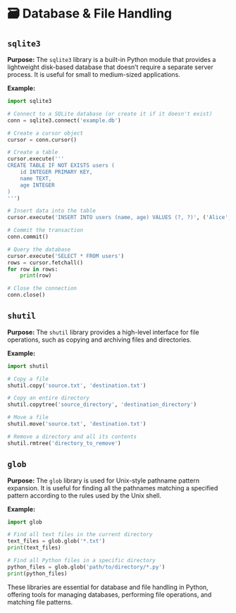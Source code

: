 # 🗃️ Database & File Handling

## `sqlite3`
**Purpose:** The `sqlite3` library is a built-in Python module that provides a lightweight disk-based database that doesn’t require a separate server process. It is useful for small to medium-sized applications.

**Example:**
```python database_handling.py
import sqlite3

# Connect to a SQLite database (or create it if it doesn't exist)
conn = sqlite3.connect('example.db')

# Create a cursor object
cursor = conn.cursor()

# Create a table
cursor.execute('''
CREATE TABLE IF NOT EXISTS users (
    id INTEGER PRIMARY KEY,
    name TEXT,
    age INTEGER
)
''')

# Insert data into the table
cursor.execute('INSERT INTO users (name, age) VALUES (?, ?)', ('Alice', 30))

# Commit the transaction
conn.commit()

# Query the database
cursor.execute('SELECT * FROM users')
rows = cursor.fetchall()
for row in rows:
    print(row)

# Close the connection
conn.close()
```

## `shutil`
**Purpose:** The `shutil` library provides a high-level interface for file operations, such as copying and archiving files and directories.

**Example:**
```python file_operations.py
import shutil

# Copy a file
shutil.copy('source.txt', 'destination.txt')

# Copy an entire directory
shutil.copytree('source_directory', 'destination_directory')

# Move a file
shutil.move('source.txt', 'destination.txt')

# Remove a directory and all its contents
shutil.rmtree('directory_to_remove')
```

## `glob`
**Purpose:** The `glob` library is used for Unix-style pathname pattern expansion. It is useful for finding all the pathnames matching a specified pattern according to the rules used by the Unix shell.

**Example:**
```python file_pattern_matching.py
import glob

# Find all text files in the current directory
text_files = glob.glob('*.txt')
print(text_files)

# Find all Python files in a specific directory
python_files = glob.glob('path/to/directory/*.py')
print(python_files)
```

These libraries are essential for database and file handling in Python, offering tools for managing databases, performing file operations, and matching file patterns.